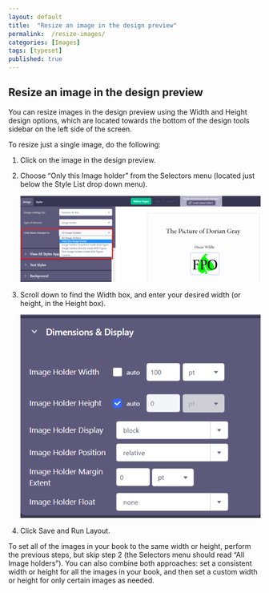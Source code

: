 ```yaml
---
layout: default
title:  "Resize an image in the design preview"
permalink:  /resize-images/
categories: [Images]
tags: [typeset]
published: true
---
```


<section data-type="chapter" class="hsecchapter" data-hederis-type="hsecchapter" id="resize-images" data-pi-attrs="id: resize-images; data-tags: typeset;" role="doc-chapter" data-tags="typeset" data-author-name=" " data-book-title=" " title="Resize an image in the design preview"><h1 data-hederis-type="hblkchaptitle" class="hblkchaptitle" id="pFfnbX7A5">Resize an image in the design preview</h1>
    <p class="hblkp" data-hederis-type="hblkp" id="pz5WBN9Hg">You can resize images in the design preview using the Width and Height design options, which are located towards the bottom of the design tools sidebar on the left side of the screen. </p>
    <p class="hblkp" data-hederis-type="hblkp" id="p5iPPghtn">To resize just a single image, do the following:</p>
    <ol class="hwprnumlist" data-hederis-type="hwprnumlist" id="pQUKTNBsP"><li class="hblkoli" data-hederis-type="hblkoli" id="liZMeWh28F"><p class="hblkoli" data-hederis-type="hblklip" id="pcRTikmN4">Click on the image in the design preview.</p></li>
    <li class="hblkoli" data-hederis-type="hblkoli" id="liL732xWPj"><p class="hblkoli" data-hederis-type="hblklip" id="pYCRWDmMG">Choose &#8220;Only this Image holder&#8221; from the Selectors menu (located just below the Style List drop down menu).</p><img data-hederis-type="hblkimg" class="hblkimg" id="pfM3YQeLI" src="/images/resize_img_1.png" data-img-src="resize_img_1.png"/>
    </li>
    <li class="hblkoli" data-hederis-type="hblkoli" id="liEAkmJ8Qs"><p class="hblkoli" data-hederis-type="hblklip" id="pwy8KMg96">Scroll down to find the Width box, and enter your desired width (or height, in the Height box).</p><img data-hederis-type="hblkimg" class="hblkimg" id="pWe6cjicU" src="/images/resize_img_2.png" data-img-src="resize_img_2.png"/>
    </li>
    <li class="hblkoli" data-hederis-type="hblkoli" id="li55Gh1kzN"><p class="hblkoli" data-hederis-type="hblklip" id="phkEuidQn">Click Save and Run Layout.</p></li>
    </ol>
    <p class="hblkp" data-hederis-type="hblkp" id="pgZO4DkR7">To set all of the images in your book to the same width or height, perform the previous steps, but skip step 2 (the Selectors menu should read &#8220;All Image holders&#8221;). You can also combine both approaches: set a consistent width or height for all the images in your book, and then set a custom width or height for only certain images as needed.</p>
    </section>
    